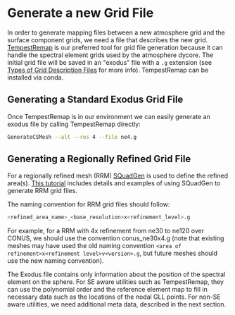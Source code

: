 # Generate a new Grid File

In order to generate mapping files between a new atmosphere grid and the surface component grids, we need a file that describes the new grid. [TempestRemap](https://github.com/ClimateGlobalChange/tempestremap) is our preferred tool for grid file generation because it can handle the spectral element grids used by the atmosphere dycore. The initial grid file will be saved in an "exodus" file with a `.g` extension (see [Types of Grid Description Files](../adding-grid-support-grid-types.md) for more info). TempestRemap can be installed via conda.

## Generating a Standard Exodus Grid File

Once TempestRemap is in our environment we can easily generate an exodus file by calling TempestRemap directly:

```bash
GenerateCSMesh --alt --res 4 --file ne4.g
```

## Generating a Regionally Refined Grid File

For a regionally refined mesh (RRM) [SQuadGen](https://github.com/ClimateGlobalChange/squadgen) is used to define the refined area(s). [This tutorial](generate-RRM-grid-file.md) includes details and examples of using SQuadGen to generate RRM grid files.

The naming convention for RRM grid files should follow:

```bash
<refined_area_name>_<base_resolution>x<refinement_level>.g
```

For example, for a RRM with 4x refinement from ne30 to ne120 over CONUS, we should use the convention conus_ne30x4.g (note that existing meshes may have used the old naming convention `<area of refinement>x<refinement level>v<version>.g`, but future meshes should use the new naming convention).

The Exodus file contains only information about the position of the spectral element on the sphere. For SE aware utilities such as TempestRemap, they can use the polynomial order and the reference element map to fill in necessary data such as the locations of the nodal GLL points. For non-SE aware utilities, we need additional meta data, described in the next section.  
